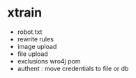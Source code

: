xtrain
======

- robot.txt
- rewrite rules
- image upload
- file upload
- exclusions wro4j pom
- authent : move credentials to file or db